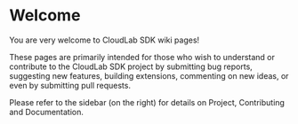 # Welcome

You are very welcome to CloudLab SDK wiki pages!

These pages are primarily intended for those who wish to understand or contribute to the CloudLab SDK project by submitting bug reports, suggesting new features, building extensions, commenting on new ideas, or even by submitting pull requests.

Please refer to the sidebar (on the right) for details on Project, Contributing and Documentation.
